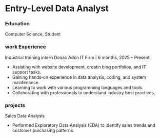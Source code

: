 # Entry-Level Data Analyst


### Education 
Computer Science, Student

### work Experience 
Industrial training intern
Donac Adon IT Firm | 6 months, 2025 – Present
- Assisting with website development, creatin blog portfolios, and IT support tasks.
- Gaining hands-on experience in data analysis, coding, and system maintenance.
- Learning to work with various programming languages and tools.
- Collaborating with professionals to understand industry best practices.

### projects
Sales Data Analysis 
- Performed Exploratory Data Analysis (EDA) to identify sales trends and customer purchasing patterns.
